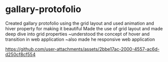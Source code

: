 # gallary-protofolio
Created gallary protofolio using the grid layout and used animation and hiver property for making it beautiful
     Made the use of grid layout and made deep dive into grid properties 
     ~understood the concept of hover and transition in web application 
     ~also made he responsive web application 


https://github.com/user-attachments/assets/2bbe17ac-2000-4557-ac6d-d250cf8cf554

